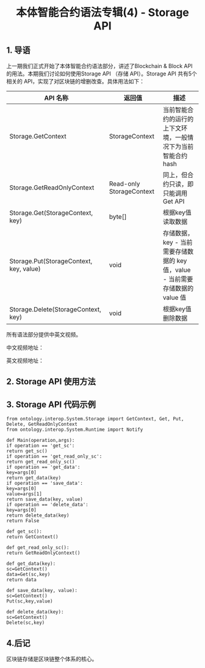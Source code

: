 <h1 align="center">本体智能合约语法专辑(4) - Storage API</h1>

## 1. 导语

上一期我们正式开始了本体智能合约语法部分，讲述了Blockchain & Block API 的用法。本期我们讨论如何使用Storage API （存储 API）。Storage API 共有5个相关的 API，实现了对区块链的增删改查。具体用法如下：

| API 名称                                     | 返回值            | 描述                              |
| ---------------------------------------- | -------------- | -------------------------------- |
| Storage.GetContext                   | StorageContext | 当前智能合约的运行的上下文环境，一般情况下为当前智能合约 hash               |
| Storage.GetReadOnlyContext | Read-only StorageContext | 同上，但合约只读，即只能调用Get API|
| Storage.Get(StorageContext, key)       | byte[]         | 根据key值读取数据   |
| Storage.Put(StorageContext, key, value) | void       |存储数据，key - 当前需要存储数据的 key 值，value - 当前需要存储数据的 value 值|
| Storage.Delete(StorageContext, key)   | void           | 根据key值删除数据  |

所有语法部分提供中英文视频。

中文视频地址：

英文视频地址：

## 2. Storage API 使用方法



## 3. Storage API 代码示例

```
from ontology.interop.System.Storage import GetContext, Get, Put, Delete, GetReadOnlyContext
from ontology.interop.System.Runtime import Notify

def Main(operation,args):
if operation == 'get_sc':
return get_sc()
if operation == 'get_read_only_sc':
return get_read_only_sc()
if operation == 'get_data':
key=args[0]
return get_data(key)
if operation == 'save_data':
key=args[0]
value=args[1]
return save_data(key, value)
if operation == 'delete_data':
key=args[0]
return delete_data(key)
return False

def get_sc():
return GetContext()

def get_read_only_sc():
return GetReadOnlyContext()

def get_data(key):
sc=GetContext() 
data=Get(sc,key)
return data

def save_data(key, value):
sc=GetContext() 
Put(sc,key,value)

def delete_data(key):
sc=GetContext() 
Delete(sc,key)
```

## 4.后记

区块链存储是区块链整个体系的核心。
